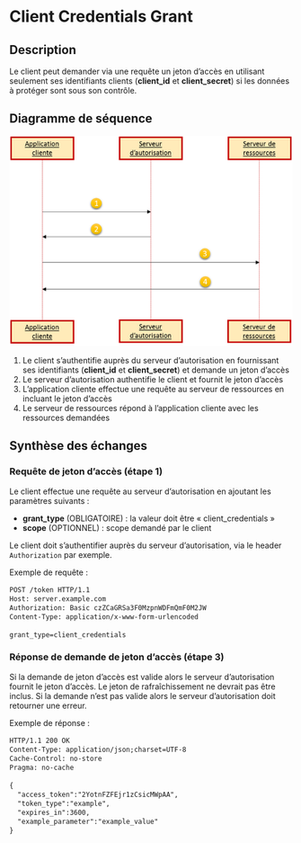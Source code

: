 # Client Credentials Grant

## Description

Le client peut demander via une requête un jeton d’accès en utilisant seulement ses identifiants clients \(**client\_id** et **client\_secret**\) si les données à protéger sont sous son contrôle.

## Diagramme de séquence

![](../../../.gitbook/assets/cff0557e1ad44e701547da26a53368e6.png)

1. Le client s’authentifie auprès du serveur d’autorisation en fournissant ses identifiants \(**client\_id** et **client\_secret**\) et demande un jeton d’accès
2. Le serveur d’autorisation authentifie le client et fournit le jeton d’accès
3. L’application cliente effectue une requête au serveur de ressources en incluant le jeton d’accès
4. Le serveur de ressources répond à l’application cliente avec les ressources demandées

## Synthèse des échanges

### Requête de jeton d’accès \(étape 1\)

Le client effectue une requête au serveur d’autorisation en ajoutant les paramètres suivants :

* **grant\_type** \(OBLIGATOIRE\) : la valeur doit être « client\_credentials »
* **scope** \(OPTIONNEL\) : scope demandé par le client

Le client doit s’authentifier auprès du serveur d’autorisation, via le header `Authorization` par exemple.

Exemple de requête :

```text
POST /token HTTP/1.1
Host: server.example.com
Authorization: Basic czZCaGRSa3F0MzpnWDFmQmF0M2JW
Content-Type: application/x-www-form-urlencoded

grant_type=client_credentials
```

### Réponse de demande de jeton d’accès \(étape 3\)

Si la demande de jeton d’accès est valide alors le serveur d’autorisation fournit le jeton d’accès. Le jeton de rafraîchissement ne devrait pas être inclus. Si la demande n’est pas valide alors le serveur d’autorisation doit retourner une erreur. 

Exemple de réponse :

```text
HTTP/1.1 200 OK
Content-Type: application/json;charset=UTF-8
Cache-Control: no-store
Pragma: no-cache

{
  "access_token":"2YotnFZFEjr1zCsicMWpAA",
  "token_type":"example",
  "expires_in":3600,
  "example_parameter":"example_value"
}
```

